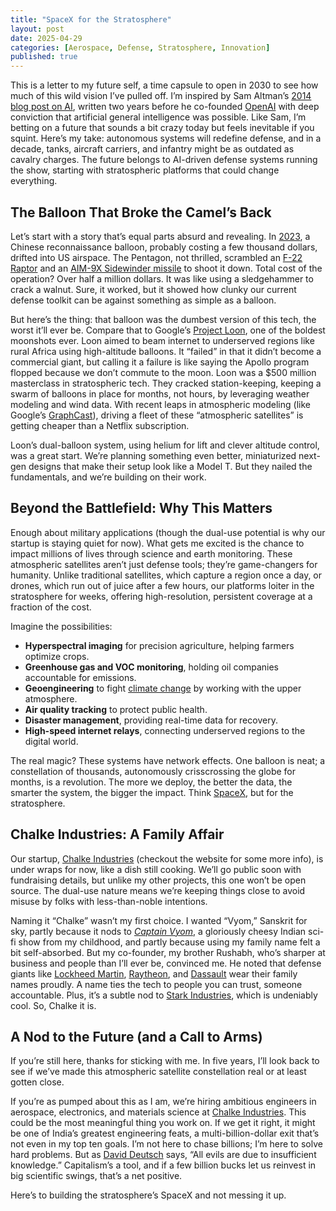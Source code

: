 ```yaml
---
title: "SpaceX for the Stratosphere"
layout: post
date: 2025-04-29
categories: [Aerospace, Defense, Stratosphere, Innovation]
published: true
---
```


This is a letter to my future self, a time capsule to open in 2030 to see how much of this wild vision I’ve pulled off. I’m inspired by Sam Altman’s [2014 blog post on AI](https://blog.samaltman.com/ai), written two years before he co-founded [OpenAI](https://openai.com) with deep conviction that artificial general intelligence was possible. Like Sam, I’m betting on a future that sounds a bit crazy today but feels inevitable if you squint. Here’s my take: autonomous systems will redefine defense, and in a decade, tanks, aircraft carriers, and infantry might be as outdated as cavalry charges. The future belongs to AI-driven defense systems running the show, starting with stratospheric platforms that could change everything.

## The Balloon That Broke the Camel’s Back

Let’s start with a story that’s equal parts absurd and revealing. In [2023](https://en.wikipedia.org/wiki/2023_Chinese_balloon_incident), a Chinese reconnaissance balloon, probably costing a few thousand dollars, drifted into US airspace. The Pentagon, not thrilled, scrambled an [F-22 Raptor](https://en.wikipedia.org/wiki/Lockheed_Martin_F-22_Raptor) and an [AIM-9X Sidewinder missile](https://en.wikipedia.org/wiki/AIM-9_Sidewinder) to shoot it down. Total cost of the operation? Over half a million dollars. It was like using a sledgehammer to crack a walnut. Sure, it worked, but it showed how clunky our current defense toolkit can be against something as simple as a balloon.

But here’s the thing: that balloon was the dumbest version of this tech, the worst it’ll ever be. Compare that to Google’s [Project Loon](https://en.wikipedia.org/wiki/Loon_(company)), one of the boldest moonshots ever. Loon aimed to beam internet to underserved regions like rural Africa using high-altitude balloons. It “failed” in that it didn’t become a commercial giant, but calling it a failure is like saying the Apollo program flopped because we don’t commute to the moon. Loon was a $500 million masterclass in stratospheric tech. They cracked station-keeping, keeping a swarm of balloons in place for months, not hours, by leveraging weather modeling and wind data. With recent leaps in atmospheric modeling (like Google’s [GraphCast](https://deepmind.google/discover/blog/graphcast-ai-model-for-faster-and-more-accurate-global-weather-forecasting/)), driving a fleet of these “atmospheric satellites” is getting cheaper than a Netflix subscription.

Loon’s dual-balloon system, using helium for lift and clever altitude control, was a great start. We’re planning something even better, miniaturized next-gen designs that make their setup look like a Model T. But they nailed the fundamentals, and we’re building on their work.

## Beyond the Battlefield: Why This Matters

Enough about military applications (though the dual-use potential is why our startup is staying quiet for now). What gets me excited is the chance to impact millions of lives through science and earth monitoring. These atmospheric satellites aren’t just defense tools; they’re game-changers for humanity. Unlike traditional satellites, which capture a region once a day, or drones, which run out of juice after a few hours, our platforms loiter in the stratosphere for weeks, offering high-resolution, persistent coverage at a fraction of the cost.

Imagine the possibilities:
- **Hyperspectral imaging** for precision agriculture, helping farmers optimize crops.
- **Greenhouse gas and VOC monitoring**, holding oil companies accountable for emissions.
- **Geoengineering** to fight [climate change](https://en.wikipedia.org/wiki/Climate_change) by working with the upper atmosphere.
- **Air quality tracking** to protect public health.
- **Disaster management**, providing real-time data for recovery.
- **High-speed internet relays**, connecting underserved regions to the digital world.

The real magic? These systems have network effects. One balloon is neat; a constellation of thousands, autonomously crisscrossing the globe for months, is a revolution. The more we deploy, the better the data, the smarter the system, the bigger the impact. Think [SpaceX](https://www.spacex.com), but for the stratosphere.

## Chalke Industries: A Family Affair

Our startup, [Chalke Industries](https://chalke-industries.vercel.app) (checkout the website for some more info), is under wraps for now, like a dish still cooking. We’ll go public soon with fundraising details, but unlike my other projects, this one won’t be open source. The dual-use nature means we’re keeping things close to avoid misuse by folks with less-than-noble intentions.

Naming it “Chalke” wasn’t my first choice. I wanted “Vyom,” Sanskrit for sky, partly because it nods to [*Captain Vyom*](https://en.wikipedia.org/wiki/Captain_Vyom), a gloriously cheesy Indian sci-fi show from my childhood, and partly because using my family name felt a bit self-absorbed. But my co-founder, my brother Rushabh, who’s sharper at business and people than I’ll ever be, convinced me. He noted that defense giants like [Lockheed Martin](https://www.lockheedmartin.com), [Raytheon](https://www.rtx.com), and [Dassault](https://www.dassault-aviation.com) wear their family names proudly. A name ties the tech to people you can trust, someone accountable. Plus, it’s a subtle nod to [Stark Industries](https://marvel.fandom.com/wiki/Stark_Industries), which is undeniably cool. So, Chalke it is.

## A Nod to the Future (and a Call to Arms)

If you’re still here, thanks for sticking with me. In five years, I’ll look back to see if we’ve made this atmospheric satellite constellation real or at least gotten close.

<!-- open-in-2030-04-29 -->

If you’re as pumped about this as I am, we’re hiring ambitious engineers in aerospace, electronics, and materials science at [Chalke Industries](https://chalke-industries.vercel.app). This could be the most meaningful thing you work on. If we get it right, it might be one of India’s greatest engineering feats, a multi-billion-dollar exit that’s not even in my top ten goals. I’m not here to chase billions; I’m here to solve hard problems. But as [David Deutsch](https://en.wikipedia.org/wiki/David_Deutsch) says, “All evils are due to insufficient knowledge.” Capitalism’s a tool, and if a few billion bucks let us reinvest in big scientific swings, that’s a net positive.

Here’s to building the stratosphere’s SpaceX and not messing it up.

